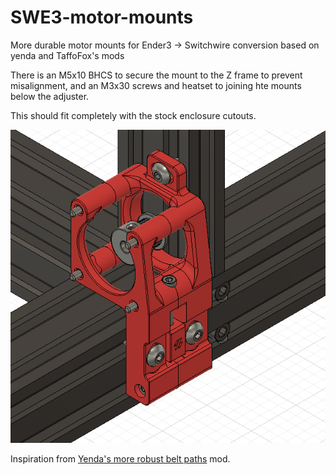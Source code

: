 # SWE3-motor-mounts
More durable motor mounts for Ender3 -> Switchwire conversion based on yenda and TaffoFox's mods

There is an M5x10 BHCS to secure the mount to the Z frame to prevent misalignment, and an M3x30 screws and heatset to joining hte mounts below the adjuster.

This should fit completely with the stock enclosure cutouts.

![Z-side motor mount](images/cad_screen.png)

Inspiration from [Yenda's more robust belt paths](https://github.com/VoronDesign/VoronUsers/tree/master/printer_mods/yenda/vsw_more_robust_belt_paths) mod.